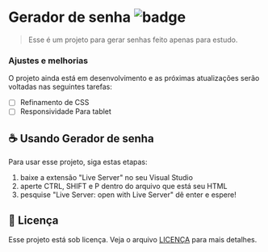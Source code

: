 # Gerador de senha ![badge](https://img.shields.io/badge/license-MIT-sucess)

> Esse é um projeto para gerar senhas feito apenas para estudo.

### Ajustes e melhorias

O projeto ainda está em desenvolvimento e as próximas atualizações serão voltadas nas seguintes tarefas:

- [ ] Refinamento de CSS
- [ ] Responsividade Para tablet

## ☕ Usando Gerador de senha

Para usar esse projeto, siga estas etapas:

1. baixe a extensão "Live Server" no seu Visual Studio
2. aperte CTRL, SHIFT e P dentro do arquivo que está seu HTML
3. pesquise "Live Server: open with Live Server" dê enter e espere!

## 📝 Licença

Esse projeto está sob licença. Veja o arquivo [LICENÇA](https://github.com/matheus-valentim/Gerador_de-senha/blob/main/LICENSE) para mais detalhes.
